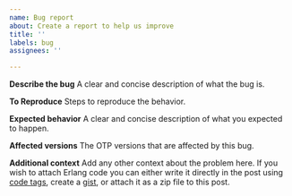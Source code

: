 ```yaml
---
name: Bug report
about: Create a report to help us improve
title: ''
labels: bug
assignees: ''

---
```


**Describe the bug**
A clear and concise description of what the bug is.

**To Reproduce**
Steps to reproduce the behavior.

**Expected behavior**
A clear and concise description of what you expected to happen.

**Affected versions**
The OTP versions that are affected by this bug.

**Additional context**
Add any other context about the problem here. If you wish to attach Erlang code you can either write it directly in the post using [code tags](https://guides.github.com/features/mastering-markdown/), create a [gist](https://gist.github.com), or attach it as a zip file to this post.

<!--
%CopyrightBegin%

SPDX-FileCopyrightText: Copyright Ericsson AB 2016-2025. All Rights Reserved.

SPDX-License-Identifier: Apache-2.0

%CopyrightEnd%

-->

